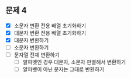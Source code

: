 ## 문제 4
- [x] 소문자 변환 전용 배열 초기화하기
- [x] 대문자 변환 전용 배열 초기화하기
- [x] 대문자 변환하기
- [ ] 소문자 변환하기
- [ ] 문자열 전체 변환하기
    - [ ] 알파벳인 경우 대문자, 소문자 판별해서 변환하기
    - [ ] 알파벳이 아닌 문자는 그대로 반환하기